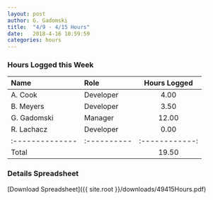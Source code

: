 ```yaml
---
layout: post
author: G. Gadomski
title:  "4/9 - 4/15 Hours"
date:   2018-4-16 10:59:59
categories: hours
---
```


### Hours Logged this Week

| Name          | Role      | Hours Logged |
|:--------------|:----------|:------------:|
| A. Cook       | Developer | 4.00         |
| B. Meyers     | Developer | 3.50         |
| G. Gadomski   | Manager   | 12.00        |
| R. Lachacz    | Developer | 0.00         |
|:--------------|:----------|:------------:|
| Total         |           | 19.50        |


### Details Spreadsheet
[Download Spreadsheet]({{ site.root }}/downloads/49415Hours.pdf)